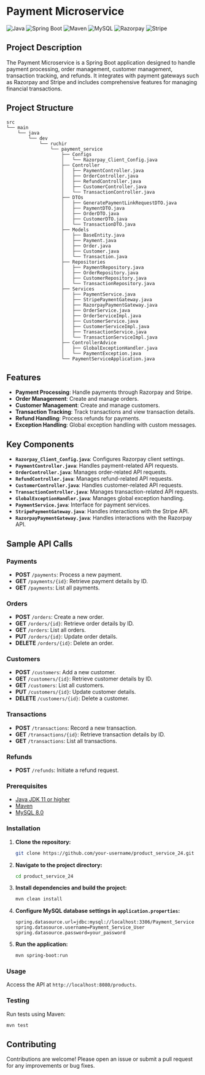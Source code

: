 # Payment Microservice

![Java](https://img.shields.io/badge/Java-ED8B00?style=for-the-badge&logo=java&logoColor=white)
![Spring Boot](https://img.shields.io/badge/Spring_Boot-6DB33F?style=for-the-badge&logo=spring-boot&logoColor=white)
![Maven](https://img.shields.io/badge/Maven-C71A36?style=for-the-badge&logo=apache-maven&logoColor=white)
![MySQL](https://img.shields.io/badge/MySQL-4479A1?style=for-the-badge&logo=mysql&logoColor=white)
![Razorpay](https://img.shields.io/badge/Razorpay-02042B?style=for-the-badge&logo=razorpay&logoColor=white)
![Stripe](https://img.shields.io/badge/Stripe-008CDD?style=for-the-badge&logo=stripe&logoColor=white)

## Project Description

The Payment Microservice is a Spring Boot application designed to handle payment processing, order management, customer management, transaction tracking, and refunds. It integrates with payment gateways such as Razorpay and Stripe and includes comprehensive features for managing financial transactions.

## Project Structure

```plaintext
src
└── main
    └── java
        └── dev
            └── ruchir
                └── payment_service
                    ├── Configs
                    │   └── Razorpay_Client_Config.java
                    ├── Controller
                    │   ├── PaymentController.java
                    │   ├── OrderController.java
                    │   ├── RefundController.java
                    │   ├── CustomerController.java
                    │   └── TransactionController.java
                    ├── DTOs
                    │   ├── GeneratePaymentLinkRequestDTO.java
                    │   ├── PaymentDTO.java
                    │   ├── OrderDTO.java
                    │   ├── CustomerDTO.java
                    │   └── TransactionDTO.java
                    ├── Models
                    │   ├── BaseEntity.java
                    │   ├── Payment.java
                    │   ├── Order.java
                    │   ├── Customer.java
                    │   └── Transaction.java
                    ├── Repositories
                    │   ├── PaymentRepository.java
                    │   ├── OrderRepository.java
                    │   ├── CustomerRepository.java
                    │   └── TransactionRepository.java
                    ├── Services
                    │   ├── PaymentService.java
                    │   ├── StripePaymentGateway.java
                    │   ├── RazorpayPaymentGateway.java
                    │   ├── OrderService.java
                    │   ├── OrderServiceImpl.java
                    │   ├── CustomerService.java
                    │   ├── CustomerServiceImpl.java
                    │   ├── TransactionService.java
                    │   └── TransactionServiceImpl.java
                    ├── ControllerAdvice
                    │   ├── GlobalExceptionHandler.java
                    │   └── PaymentException.java
                    └── PaymentServiceApplication.java
```

## Features

- **Payment Processing**: Handle payments through Razorpay and Stripe.
- **Order Management**: Create and manage orders.
- **Customer Management**: Create and manage customers.
- **Transaction Tracking**: Track transactions and view transaction details.
- **Refund Handling**: Process refunds for payments.
- **Exception Handling**: Global exception handling with custom messages.

## Key Components

- **`Razorpay_Client_Config.java`**: Configures Razorpay client settings.
- **`PaymentController.java`**: Handles payment-related API requests.
- **`OrderController.java`**: Manages order-related API requests.
- **`RefundController.java`**: Manages refund-related API requests.
- **`CustomerController.java`**: Handles customer-related API requests.
- **`TransactionController.java`**: Manages transaction-related API requests.
- **`GlobalExceptionHandler.java`**: Manages global exception handling.
- **`PaymentService.java`**: Interface for payment services.
- **`StripePaymentGateway.java`**: Handles interactions with the Stripe API.
- **`RazorpayPaymentGateway.java`**: Handles interactions with the Razorpay API.

## Sample API Calls

### Payments

- **POST** `/payments`: Process a new payment.
- **GET** `/payments/{id}`: Retrieve payment details by ID.
- **GET** `/payments`: List all payments.

### Orders

- **POST** `/orders`: Create a new order.
- **GET** `/orders/{id}`: Retrieve order details by ID.
- **GET** `/orders`: List all orders.
- **PUT** `/orders/{id}`: Update order details.
- **DELETE** `/orders/{id}`: Delete an order.

### Customers

- **POST** `/customers`: Add a new customer.
- **GET** `/customers/{id}`: Retrieve customer details by ID.
- **GET** `/customers`: List all customers.
- **PUT** `/customers/{id}`: Update customer details.
- **DELETE** `/customers/{id}`: Delete a customer.

### Transactions

- **POST** `/transactions`: Record a new transaction.
- **GET** `/transactions/{id}`: Retrieve transaction details by ID.
- **GET** `/transactions`: List all transactions.

### Refunds

- **POST** `/refunds`: Initiate a refund request.


### Prerequisites

- [Java JDK 11 or higher](https://www.oracle.com/java/technologies/javase-jdk11-downloads.html)
- [Maven](https://maven.apache.org/)
- [MySQL 8.0](https://dev.mysql.com/downloads/mysql/)



### Installation

1. **Clone the repository:**

    ```bash
    git clone https://github.com/your-username/product_service_24.git
    ```

2. **Navigate to the project directory:**

    ```bash
    cd product_service_24
    ```

3. **Install dependencies and build the project:**

    ```bash
    mvn clean install
    ```

4. **Configure MySQL database settings in `application.properties`:**

    ```properties
    spring.datasource.url=jdbc:mysql://localhost:3306/Payment_Service
    spring.datasource.username=Payment_Service_User
    spring.datasource.password=your_password
    ```

5. **Run the application:**

    ```bash
    mvn spring-boot:run
    ```

### Usage

Access the API at `http://localhost:8080/products`.

### Testing

Run tests using Maven:

```bash
mvn test
 ```

   ## Contributing

Contributions are welcome! Please open an issue or submit a pull request for any improvements or bug fixes.

